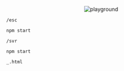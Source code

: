 <p align="center">
  <image src="https://user-images.githubusercontent.com/35368511/125885872-b874f238-bc89-4572-9725-e849844052d0.png" alt="playground">
</p>

`/esc`

```
npm start
```

`/svr`

```
npm start
```

`_.html`

```

```
